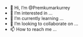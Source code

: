 - 👋 Hi, I’m @Premkumarkurrey
- 👀 I’m interested in ...
- 🌱 I’m currently learning ...
- 💞️ I’m looking to collaborate on ...
- 📫 How to reach me ...

<!---
Premkumarkurrey/Premkumarkurrey is a ✨ special ✨ repository because its `README.md` (this file) appears on your GitHub profile.
You can click the Preview link to take a look at your changes.
--->
